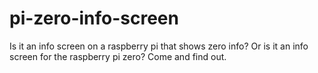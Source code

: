 # pi-zero-info-screen
Is it an info screen on a raspberry pi that shows zero info? Or is it an info screen for the raspberry pi zero? Come and find out.
